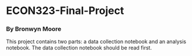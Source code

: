 # ECON323-Final-Project
### By Bronwyn Moore

This project contains two parts: a data collection notebook and an analysis notebook. The data collection notebook should be read first.
